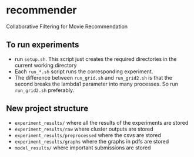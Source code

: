 # recommender
Collaborative Filtering for Movie Recommendation 

## To run experiments

* run `setup.sh`. This script just creates the required directories in the current working directory
* Each `run_*.sh` script runs the corresponding experiment.
* The difference between `run_grid.sh` and `run_grid2.sh` is that the second breaks the lambda1 parameter into many processes. So run `run_grid2.sh` preferably.

## New project structure

* `experiment_results/` where all the results of the experiments are stored
* `experiment_results/raw` where cluster outputs are stored
* `experiment_results/preprocessed` where the csvs are stored
* `experiment_results/graphs` where the graphs in pdfs are stored
* `model_results/` where important submissions are stored
